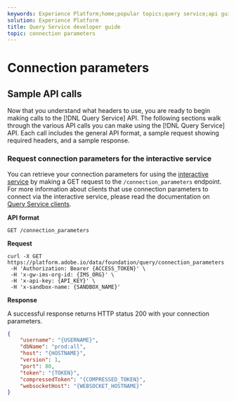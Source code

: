 ```yaml
---
keywords: Experience Platform;home;popular topics;query service;api guide;connection parameters;Query service;
solution: Experience Platform
title: Query Service developer guide
topic: connection parameters
---
```


# Connection parameters

## Sample API calls

Now that you understand what headers to use, you are ready to begin making calls to the [!DNL Query Service] API. The following sections walk through the various API calls you can make using the [!DNL Query Service] API. Each call includes the general API format, a sample request showing required headers, and a sample response.

### Request connection parameters for the interactive service

You can retrieve your connection parameters for using the [interactive service](../creating-queries/writing-queries.md) by making a GET request to the `/connection_parameters` endpoint. For more information about clients that use connection parameters to connect via the interactive service, please read the documentation on [Query Service clients](../clients/overview.md).

**API format**

```http
GET /connection_parameters
```

**Request**

```shell
curl -X GET https://platform.adobe.io/data/foundation/query/connection_parameters
 -H 'Authorization: Bearer {ACCESS_TOKEN}' \
 -H 'x-gw-ims-org-id: {IMS_ORG}' \
 -H 'x-api-key: {API_KEY}' \
 -H 'x-sandbox-name: {SANDBOX_NAME}'
```

**Response**

A successful response returns HTTP status 200 with your connection parameters.

```json
{
    "username": "{USERNAME}",
    "dbName": "prod:all",
    "host": "{HOSTNAME}",
    "version": 1,
    "port": 80,
    "token": "{TOKEN}",
    "compressedToken": "{COMPRESSED_TOKEN}",
    "websocketHost": "{WEBSOCKET_HOSTNAME}"
}
```